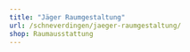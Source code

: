 ```yaml
---
title: "Jäger Raumgestaltung"
url: /schneverdingen/jaeger-raumgestaltung/
shop: Raumausstattung
---
```

